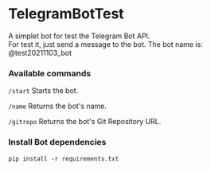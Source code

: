 # TelegramBotTest
A simplet bot for test the Telegram Bot API.  
For test it, just send a message to the bot. The bot name is: @test20211103_bot

### Available commands
```/start```
Starts the bot. 

```/name```
Returns the bot's name.

```/gitrepo```
Returns the bot's Git Repository URL.

### Install Bot dependencies
```pip install -r requirements.txt```


